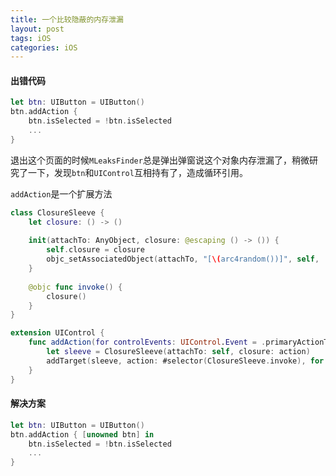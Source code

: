 ```yaml
---
title: 一个比较隐蔽的内存泄漏
layout: post
tags: iOS
categories: iOS
---
```


#### 出错代码

```swift
let btn: UIButton = UIButton()
btn.addAction {
    btn.isSelected = !btn.isSelected
    ...
}
```

退出这个页面的时候`MLeaksFinder`总是弹出弹窗说这个对象内存泄漏了，稍微研究了一下，发现`btn`和`UIControl`互相持有了，造成循环引用。

`addAction`是一个扩展方法

```swift
class ClosureSleeve {
    let closure: () -> ()
    
    init(attachTo: AnyObject, closure: @escaping () -> ()) {
        self.closure = closure
        objc_setAssociatedObject(attachTo, "[\(arc4random())]", self, .OBJC_ASSOCIATION_RETAIN)
    }
    
    @objc func invoke() {
        closure()
    }
}

extension UIControl {
    func addAction(for controlEvents: UIControl.Event = .primaryActionTriggered, action: @escaping () -> ()) {
        let sleeve = ClosureSleeve(attachTo: self, closure: action)
        addTarget(sleeve, action: #selector(ClosureSleeve.invoke), for: controlEvents)
    }
}
```

#### 解决方案

```swift
let btn: UIButton = UIButton()
btn.addAction { [unowned btn] in
    btn.isSelected = !btn.isSelected
    ...
}
```

